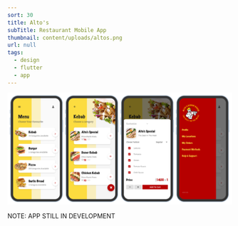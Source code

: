 ```yaml
---
sort: 30
title: Alto's
subTitle: Restaurant Mobile App
thumbnail: content/uploads/altos.png
url: null
tags:
  - design
  - flutter
  - app
---
```


![Altos](content/uploads/altos-screens.png)

NOTE: APP STILL IN DEVELOPMENT

